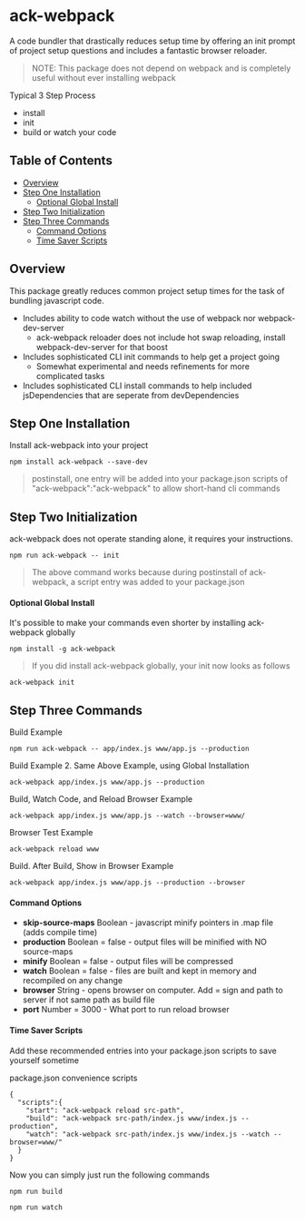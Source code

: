 # ack-webpack
A code bundler that drastically reduces setup time by offering an init prompt of project setup questions and includes a fantastic browser reloader.

> NOTE: This package does not depend on webpack and is completely useful without ever installing webpack

Typical 3 Step Process
- install
- init
- build or watch your code

## Table of Contents

- [Overview](#overview)
- [Step One Installation](#step-one-installation)
  - [Optional Global Install](#optional-global-install)
- [Step Two Initialization](#step-two-initialization)
- [Step Three Commands](#step-three-commands)
  - [Command Options](#command-options)
  - [Time Saver Scripts](#time-saver-scripts)

## Overview
This package greatly reduces common project setup times for the task of bundling javascript code.

- Includes ability to code watch without the use of webpack nor webpack-dev-server
  - ack-webpack reloader does not include hot swap reloading, install webpack-dev-server for that boost
- Includes sophisticated CLI init commands to help get a project going
  - Somewhat experimental and needs refinements for more complicated tasks
- Includes sophisticated CLI install commands to help included jsDependencies that are seperate from devDependencies

## Step One Installation
Install ack-webpack into your project

```
npm install ack-webpack --save-dev
```
> postinstall, one entry will be added into your package.json scripts of "ack-webpack":"ack-webpack" to allow short-hand cli commands

## Step Two Initialization
ack-webpack does not operate standing alone, it requires your instructions.

```
npm run ack-webpack -- init
```
> The above command works because during postinstall of ack-webpack, a script entry was added to your package.json

#### Optional Global Install
It's possible to make your commands even shorter by installing ack-webpack globally

```
npm install -g ack-webpack
```
> If you did install ack-webpack globally, your init now looks as follows
```
ack-webpack init
```

## Step Three Commands

Build Example
```
npm run ack-webpack -- app/index.js www/app.js --production
```

Build Example 2. Same Above Example, using Global Installation
```
ack-webpack app/index.js www/app.js --production
```

Build, Watch Code, and Reload Browser Example
```
ack-webpack app/index.js www/app.js --watch --browser=www/
```

Browser Test Example
```
ack-webpack reload www
```

Build. After Build, Show in Browser Example
```
ack-webpack app/index.js www/app.js --production --browser
```



#### Command Options

- **skip-source-maps** Boolean - javascript minify pointers in .map file (adds compile time)
- **production** Boolean = false - output files will be minified with NO source-maps
- **minify** Boolean = false - output files will be compressed
- **watch** Boolean = false - files are built and kept in memory and recompiled on any change
- **browser** String - opens browser on computer. Add = sign and path to server if not same path as build file
- **port** Number = 3000 - What port to run reload browser

#### Time Saver Scripts
Add these recommended entries into your package.json scripts to save yourself sometime

package.json convenience scripts
```
{
  "scripts":{
    "start": "ack-webpack reload src-path",
    "build": "ack-webpack src-path/index.js www/index.js --production",
    "watch": "ack-webpack src-path/index.js www/index.js --watch --browser=www/"
  }
}
```

Now you can simply just run the following commands
```
npm run build
```
```
npm run watch
```

